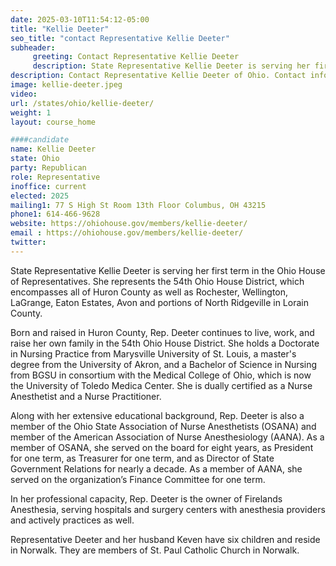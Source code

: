 ```yaml
---
date: 2025-03-10T11:54:12-05:00
title: "Kellie Deeter"
seo_title: "contact Representative Kellie Deeter"
subheader:
     greeting: Contact Representative Kellie Deeter
     description: State Representative Kellie Deeter is serving her first term in the Ohio House of Representatives. She represents the 54th Ohio House District, which encompasses all of Huron County as well as Rochester, Wellington, LaGrange, Eaton Estates, Avon and portions of North Ridgeville in Lorain County.
description: Contact Representative Kellie Deeter of Ohio. Contact information for Kellie Deeter includes email address, phone number, and mailing address.
image: kellie-deeter.jpeg
video:
url: /states/ohio/kellie-deeter/
weight: 1
layout: course_home

####candidate
name: Kellie Deeter
state: Ohio
party: Republican
role: Representative
inoffice: current
elected: 2025
mailing1: 77 S High St Room 13th Floor Columbus, OH 43215
phone1: 614-466-9628
website: https://ohiohouse.gov/members/kellie-deeter/
email : https://ohiohouse.gov/members/kellie-deeter/
twitter: 
---
```

State Representative Kellie Deeter is serving her first term in the Ohio House of Representatives. She represents the 54th Ohio House District, which encompasses all of Huron County as well as Rochester, Wellington, LaGrange, Eaton Estates, Avon and portions of North Ridgeville in Lorain County.

Born and raised in Huron County, Rep. Deeter continues to live, work, and raise her own family in the 54th Ohio House District. She holds a Doctorate in Nursing Practice from Marysville University of St. Louis, a master's degree from the University of Akron, and a Bachelor of Science in Nursing from BGSU in consortium with the Medical College of Ohio, which is now the University of Toledo Medica Center. She is dually certified as a Nurse Anesthetist and a Nurse Practitioner.

Along with her extensive educational background, Rep. Deeter is also a member of the Ohio State Association of Nurse Anesthetists (OSANA) and member of the American Association of Nurse Anesthesiology (AANA). As a member of OSANA, she served on the board for eight years, as President for one term, as Treasurer for one term, and as Director of State Government Relations for nearly a decade. As a member of AANA, she served on the organization’s Finance Committee for one term.

In her professional capacity, Rep. Deeter is the owner of Firelands Anesthesia, serving hospitals and surgery centers with anesthesia providers and actively practices as well.

Representative Deeter and her husband Keven have six children and reside in Norwalk. They are members of St. Paul Catholic Church in Norwalk.
